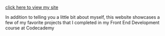 [click here to view my site](melissawebdev.com)

In addition to telling you a little bit about myself, this website showcases a few of my favorite projects that I completed in my Front End Development course at Codecademy
